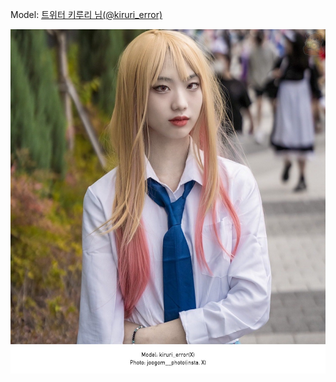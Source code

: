 ﻿---
dddd: 2023.10.07 서코
nickname: 키루리
sns_type: x
sns_id: kiruri_error
---

Model: <a href="https://x.com/kiruri_error" target="_blank">트위터 키루리 님(@kiruri_error)</a>

![TDy4xJN2.jpeg](/assets/img/2023/10-07/TDy4xJN2.jpeg)
